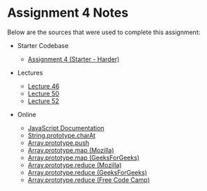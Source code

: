 # Assignment 4 Notes

Below are the sources that were used to complete this assignment:
- Starter Codebase
    - [Assignment 4 (Starter - Harder)](https://github.com/jhu-ep-coursera/fullstack-course4/tree/master/assignments/assignment4/assignment4-solution-starter/harder)

- Lectures
    - [Lecture 46](https://github.com/jhu-ep-coursera/fullstack-course4/tree/master/examples/Lecture46)
    - [Lecture 50](https://github.com/jhu-ep-coursera/fullstack-course4/tree/master/examples/Lecture50)
    - [Lecture 52](https://github.com/jhu-ep-coursera/fullstack-course4/tree/master/examples/Lecture52)

- Online
    - [JavaScript Documentation](https://developer.mozilla.org/en-US/docs/Web/JavaScript)
    - [String.prototype.charAt](https://developer.mozilla.org/en-US/docs/Web/JavaScript/Reference/Global_Objects/String/charAt)
    - [Array.prototype.push](https://developer.mozilla.org/en-US/docs/Web/JavaScript/Reference/Global_Objects/Array/push)
    - [Array.prototype.map (Mozilla)](https://developer.mozilla.org/en-US/docs/Web/JavaScript/Reference/Global_Objects/Array/map)
    - [Array.prototype.map (GeeksForGeeks)](https://www.geeksforgeeks.org/javascript-array-map-method/#)
    - [Array.prototype.reduce (Mozilla)](https://developer.mozilla.org/en-US/docs/Web/JavaScript/Reference/Global_Objects/Array/reduce)
    - [Array.prototype.reduce (GeeksForGeeks)](https://www.geeksforgeeks.org/javascript-array-reduce-method/)
    - [Array.prototype.reduce (Free Code Camp)](https://www.freecodecamp.org/news/how-to-use-javascript-array-reduce-method/)
